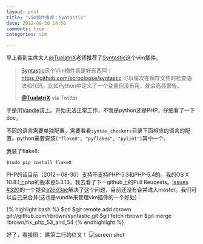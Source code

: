 ```yaml
---
layout: post
title: "vim插件推荐：Syntastic"
date: 2012-08-30 14:50
comments: true
categories: vim

---
```


早上看到主席大人[@TualatriX][tx]老师推荐了[Syntastic][syntastic]这个vim插件。

> [Syntastic][syntastic]这个Vim插件真是好东西阿：https://github.com/scrooloose/syntastic 可以每次在保存文件时检查语法和代码。比如Python中定义了一个变量但没有用，就会高亮警告。
> 
> 	**[@TualatriX][tx]** via Twitter

于是用[Vandle][vandle]装上。开始无法正常工作，不管是python还是PHP。仔细看了一下doc。

不同的语言需要单独配置，需要看看```syntax_checkers```目录下面相应的语言的配置。python需要安装```["flake8", "pyflakes", "pylint"]```其中一个。

<!-- more -->

我装了flake8:

	$sudo pip install flake8

PHP的话目前（2012－08-30）支持不支持PHP-5.3和PHP-5.4的。我的OS X 10.8.1上php的版本是5.3.13。我去看了下一github上的Pull Reuqests。[Issues #320][#320]的一个提交[a26d3ae][a26d3ae]解决了这个问题，目前还没有合并进入master。我们可以自己来合并(这也是vundle来管理vim插件的一个好处)：

{% highlight bash %}
$cd <syntastic plugin path>
$git remote add rbrown git://github.com/rbrown/syntastic.git
$git fetch rbrown
$git merge rbrown/fix_php_53_and_54
{% endhighlight %}

好了，看接图：
瞧第二行的红叉！
![screen shot][screen shot]

[tx]: https://twitter.com/tualatrix 
[syntastic]: https://https://github.com/scrooloose/syntastic
[vandle]: https://github.com/gmarik/vundle
[#320]: https://github.com/scrooloose/syntastic/pull/320
[a26d3ae]: https://github.com/rbrown/syntastic/commit/a26d3aef58a26f2b47ef994f93ce2cf0b2cd06aa
[screen shot]:https://pic.yupoo.com/agassi/CeiZsZ5U/11aOIG.png